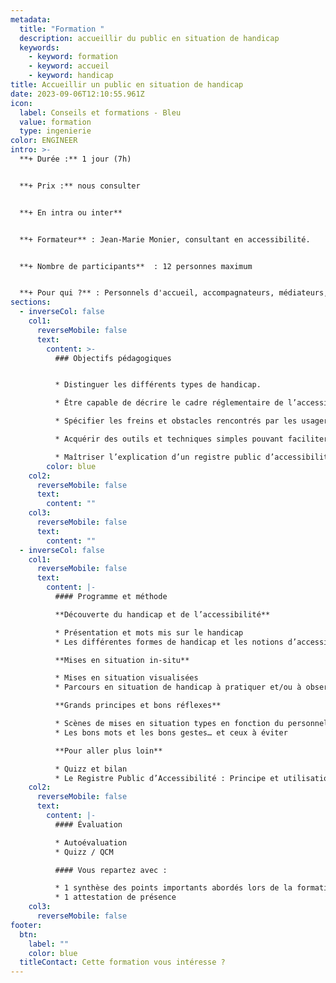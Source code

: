```yaml
---
metadata:
  title: "Formation "
  description: accueillir du public en situation de handicap
  keywords:
    - keyword: formation
    - keyword: accueil
    - keyword: handicap
title: Accueillir un public en situation de handicap
date: 2023-09-06T12:10:55.961Z
icon:
  label: Conseils et formations - Bleu
  value: formation
  type: ingenierie
color: ENGINEER
intro: >-
  **+ Durée :** 1 jour (7h) 


  **+﻿ Prix :** nous consulter


  **+﻿ En intra ou inter**


  **+ Formateur** : Jean-Marie Monier, consultant en accessibilité.


  **+ Nombre de participants**  : 12 personnes maximum


  **+ Pour qui ?** : Personnels d'accueil, accompagnateurs, médiateurs, agents de sécurité, etc.
sections:
  - inverseCol: false
    col1:
      reverseMobile: false
      text:
        content: >-
          ### Objectifs pédagogiques


          * Distinguer les différents types de handicap.

          * Être capable de décrire le cadre réglementaire de l’accessibilité en France

          * Spécifier les freins et obstacles rencontrés par les usagers.

          * Acquérir des outils et techniques simples pouvant faciliter la communication et les échanges

          * Maîtriser l’explication d’un registre public d’accessibilité
        color: blue
    col2:
      reverseMobile: false
      text:
        content: ""
    col3:
      reverseMobile: false
      text:
        content: ""
  - inverseCol: false
    col1:
      reverseMobile: false
      text:
        content: |-
          #### Programme et méthode

          **Découverte du handicap et de l’accessibilité**

          * Présentation et mots mis sur le handicap
          * Les différentes formes de handicap et les notions d’accessibilité

          **Mises en situation in-situ**

          * Mises en situation visualisées
          * Parcours en situation de handicap à pratiquer et/ou à observer

          **Grands principes et bons réflexes** 

          * Scènes de mises en situation types en fonction du personnel formé
          * Les bons mots et les bons gestes… et ceux à éviter

          **Pour aller plus loin**

          * Quizz et bilan
          * Le Registre Public d’Accessibilité : Principe et utilisation
    col2:
      reverseMobile: false
      text:
        content: |-
          #### Évaluation

          * Autoévaluation
          * Quizz / QCM

          #### Vous repartez avec :

          * 1 synthèse des points importants abordés lors de la formation
          * 1 attestation de présence
    col3:
      reverseMobile: false
footer:
  btn:
    label: ""
    color: blue
  titleContact: Cette formation vous intéresse ?
---
```

